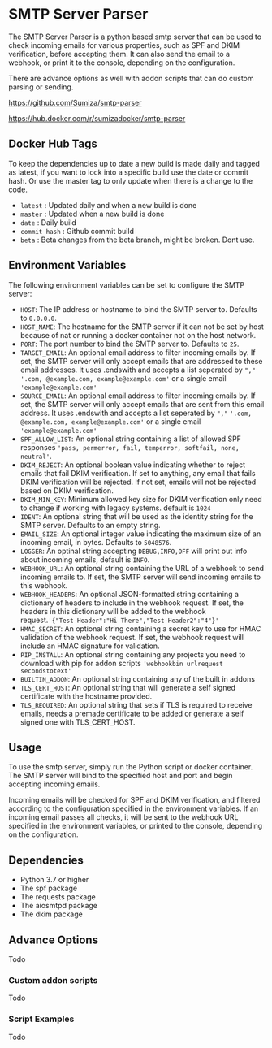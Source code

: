 # SMTP Server Parser
The SMTP Server Parser is a python based smtp server that can be used to check incoming emails for various properties, such as SPF and DKIM verification, before accepting them. It can also send the email to a webhook, or print it to the console, depending on the configuration.

There are advance options as well with addon scripts that can do custom parsing or sending.

https://github.com/Sumiza/smtp-parser

https://hub.docker.com/r/sumizadocker/smtp-parser


## Docker Hub Tags
To keep the dependencies up to date a new build is made daily and tagged as latest, if you want to lock into a specific build use the date or commit hash. Or use the master tag to only update when there is a change to the code.

- `latest` : Updated daily and when a new build is done
- `master` : Updated when a new build is done
- `date` : Daily build
- `commit hash` : Github commit build
- `beta` : Beta changes from the beta branch, might be broken. Dont use.

## Environment Variables
The following environment variables can  be set to configure the SMTP server:

- `HOST`: The IP address or hostname to bind the SMTP server to. Defaults to `0.0.0.0`.
- `HOST_NAME`: The hostname for the SMTP server if it can not be set by host because of nat or running a docker container not on the host network.
- `PORT`: The port number to bind the SMTP server to. Defaults to `25`.
- `TARGET_EMAIL`: An optional email address to filter incoming emails by. If set, the SMTP server will only accept emails that are addressed to these email addresses. It uses .endswith and accepts a list seperated by `","` `'.com, @example.com, example@example.com'` or a single email `'example@example.com'`
- `SOURCE_EMAIL`: An optional email address to filter incoming emails by. If set, the SMTP server will only accept emails that are sent from this email address. It uses .endswith and accepts a list seperated by `","` `'.com, @example.com, example@example.com'` or a single email `'example@example.com'`
- `SPF_ALLOW_LIST`: An optional string containing a list of allowed SPF responses `'pass, permerror, fail, temperror, softfail, none, neutral'`.
- `DKIM_REJECT`: An optional boolean value indicating whether to reject emails that fail DKIM verification. If set to anything, any email that fails DKIM verification will be rejected. If not set, emails will not be rejected based on DKIM verification.
- `DKIM_MIN_KEY`: Minimum allowed key size for DKIM verification only need to change if working with legacy systems. default is `1024`
- `IDENT`: An optional string that will be used as the identity string for the SMTP server. Defaults to an empty string.
- `EMAIL_SIZE`: An optional integer value indicating the maximum size of an incoming email, in bytes. Defaults to `5048576`.
- `LOGGER`: An optinal string accepting `DEBUG,INFO,OFF` will print out info about incoming emails, default is `INFO`.
- `WEBHOOK_URL`: An optional string containing the URL of a webhook to send incoming emails to. If set, the SMTP server will send incoming emails to this webhook.
- `WEBHOOK_HEADERS`: An optional JSON-formatted string containing a dictionary of headers to include in the webhook request. If set, the headers in this dictionary will be added to the webhook request.`'{"Test-Header":"Hi There","Test-Header2":"4"}'`
- `HMAC_SECRET`: An optional string containing a secret key to use for HMAC validation of the webhook request. If set, the webhook request will include an HMAC signature for validation.
- `PIP_INSTALL`: An optional string containing any projects you need to download with pip for addon scripts `'webhookbin urlrequest secondstotext'`
- `BUILTIN_ADDON`: An optional string containing any of the built in addons
- `TLS_CERT_HOST`: An optional string that will generate a self signed certificate with the hostname provided.
- `TLS_REQUIRED`: An optional string that sets if TLS is required to receive emails, needs a premade certificate to be added or generate a self signed one with TLS_CERT_HOST.



## Usage
To use the smtp server, simply run the Python script or docker container. The SMTP server will bind to the specified host and port and begin accepting incoming emails.

Incoming emails will be checked for SPF and DKIM verification, and filtered according to the configuration specified in the environment variables. If an incoming email passes all checks, it will be sent to the webhook URL specified in the environment variables, or printed to the console, depending on the configuration.

## Dependencies

- Python 3.7 or higher
- The spf package
- The requests package
- The aiosmtpd package
- The dkim package

## Advance Options
Todo

### Custom addon scripts
Todo

### Script Examples
Todo
